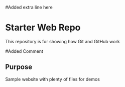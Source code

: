 #Added extra line here
# Starter Web Repo

This repository is for showing how Git and GitHub work

#Added Comment

## Purpose

Sample website with plenty of files for demos
